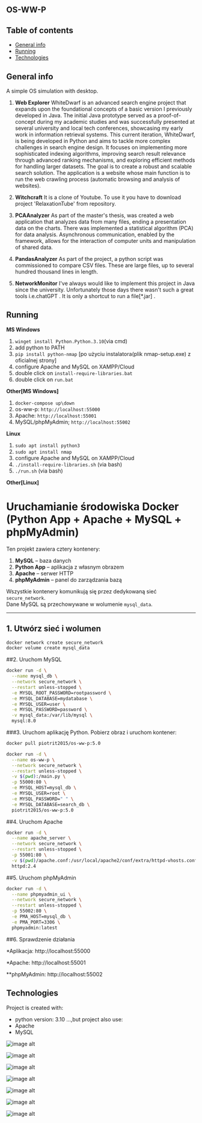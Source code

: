 ## OS-WW-P

## Table of contents
* [General info](#general-info)
* [Running](#running)
* [Technologies](#technologies)

## General info
A simple OS simulation with desktop.

1. **Web Explorer**
WhiteDwarf is an advanced search engine project that expands upon the foundational concepts of a basic version I previously developed in Java.
The initial Java prototype served as a proof-of-concept during my academic studies and was successfully presented at several university and 
local tech conferences, showcasing my early work in information retrieval systems.
This current iteration, WhiteDwarf, is being developed in Python and aims to tackle more complex challenges in search engine design. 
It focuses on implementing more sophisticated indexing algorithms, improving search result relevance through advanced ranking mechanisms, 
and exploring efficient methods for handling larger datasets. The goal is to create a robust and scalable search solution.
The application is a website whose main function is to run the web crawling process (automatic browsing and analysis of websites).

2. **Witchcraft**
It is a clone of Youtube. To use it you have to download project 'RelaxationTube' from repository.

3. **PCAAnalyzer**
As part of the master's thesis, was created a web application that analyzes data from many files, ending a presentation data on the charts. 
There was implemented a statistical algorithm (PCA) for data analysis. Asynchronous communication, enabled by the framework, 
allows for the interaction of computer units and manipulation of shared data.

3. **PandasAnalyzer**
As part of the project, a python script was commissioned to compare CSV files. These are large files, up to several hundred thousand lines 
in length.

4. **NetworkMonitor**
I've always would like to implement this project in Java since the university. Unfortunately those days there wasn't such a great 
tools i.e.chatGPT . It is only a shortcut to run a file[*.jar] . 

## Running

**MS Windows**

1. `winget install Python.Python.3.10`(via cmd)
2. add python to PATH
3. `pip install python-nmap` [po użyciu instalatora(plik nmap-setup.exe) z oficialnej strony]
4. configure Apache and MySQL on XAMPP/Cloud
5. double click on `install-require-libraries.bat`
6. double click on `run.bat`

**Other[MS Windows]**

1. `docker-compose up\down`
2. os-ww-p: `http://localhost:55000`
3. Apache: `http://localhost:55001`
4. MySQL/phpMyAdmin; `http://localhost:55002`

**Linux**

1. `sudo apt install python3`
2. `sudo apt install nmap`
3. configure Apache and MySQL on XAMPP/Cloud
4. `./install-require-libraries.sh` (via bash)
5. `./run.sh` (via bash)

**Other[Linux]**

# Uruchamianie środowiska Docker (Python App + Apache + MySQL + phpMyAdmin)

Ten projekt zawiera cztery kontenery:  
1. **MySQL** – baza danych  
2. **Python App** – aplikacja z własnym obrazem  
3. **Apache** – serwer HTTP  
4. **phpMyAdmin** – panel do zarządzania bazą  

Wszystkie kontenery komunikują się przez dedykowaną sieć `secure_network`.  
Dane MySQL są przechowywane w wolumenie `mysql_data`.  

---

## 1. Utwórz sieć i wolumen

```bash
docker network create secure_network
docker volume create mysql_data
```

##2. Uruchom MySQL

```bash
docker run -d \
  --name mysql_db \
  --network secure_network \
  --restart unless-stopped \
  -e MYSQL_ROOT_PASSWORD=rootpassword \
  -e MYSQL_DATABASE=mydatabase \
  -e MYSQL_USER=user \
  -e MYSQL_PASSWORD=password \
  -v mysql_data:/var/lib/mysql \
  mysql:8.0
```

###3. Uruchom aplikację Python. Pobierz obraz i uruchom kontener:

```bash
docker pull piotrit2015/os-ww-p:5.0

docker run -d \
  --name os-ww-p \
  --network secure_network \
  --restart unless-stopped \
  -v $(pwd):/main.py \
  -p 55000:80 \
  -e MYSQL_HOST=mysql_db \
  -e MYSQL_USER=root \
  -e MYSQL_PASSWORD=" " \
  -e MYSQL_DATABASE=search_db \
  piotrit2015/os-ww-p:5.0
```

##4. Uruchom Apache

```bash
docker run -d \
  --name apache_server \
  --network secure_network \
  --restart unless-stopped \
  -p 55001:80 \
  -v $(pwd)/apache.conf:/usr/local/apache2/conf/extra/httpd-vhosts.conf \
  httpd:2.4
```
  
##5. Uruchom phpMyAdmin

```bash
docker run -d \
  --name phpmyadmin_ui \
  --network secure_network \
  --restart unless-stopped \
  -p 55002:80 \
  -e PMA_HOST=mysql_db \
  -e PMA_PORT=3306 \
  phpmyadmin:latest
 ```
  
##6. Sprawdzenie działania

*Aplikacja: http://localhost:55000

*Apache: http://localhost:55001

**phpMyAdmin: http://localhost:55002




	
## Technologies
Project is created with:
* python version: 3.10
...,but project also use:
* Apache
* MySQL

![image alt](https://github.com/PiotrIT2015/OS-WW-P/blob/master/screenshot.jpeg?raw=true)

![image alt](https://github.com/PiotrIT2015/OS-WW-P/blob/master/screenshot-2.jpeg?raw=true)

![image alt](https://github.com/PiotrIT2015/OS-WW-P/blob/master/screenshot-3-pca.jpeg?raw=true)

![image alt]( https://github.com/PiotrIT2015/OS-WW-P/blob/master/screenshot-4-nmap.jpeg?raw=true )

![image alt]( https://github.com/PiotrIT2015/OS-WW-P/blob/master/screenshot-5-web-explorer-1.jpeg?raw=true )

![image alt]( https://github.com/PiotrIT2015/OS-WW-P/blob/master/screenshot-6-web-explorer-2.jpeg?raw=true )

![image alt]( https://github.com/PiotrIT2015/OS-WW-P/blob/master/screenshot-7-settings-calculator-2.jpeg?raw=true )



